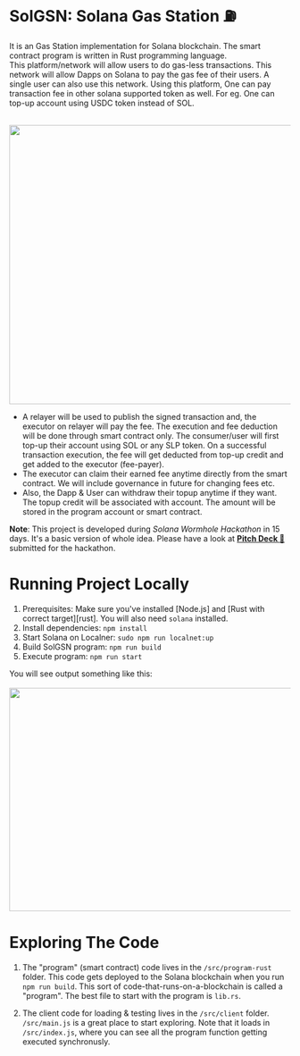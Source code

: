 # SolGSN: Solana Gas Station ⛽
It is an Gas Station implementation for Solana blockchain. The smart contract program is written in Rust programming language.<br/>
This platform/network will allow users to do gas-less transactions. This network will allow Dapps on Solana to pay the gas fee of their users. A single user can also use this network.
Using this platform, One can pay transaction fee in other solana supported token as well. For eg. One can top-up account using USDC token instead of SOL.

<br/><img src="https://cdn.discordapp.com/attachments/638285090018951171/776419295303172096/solgsn.png" height="500" width="900">

- A relayer will be used to publish the signed transaction and, the executor on relayer will pay the fee. The execution and fee deduction will be done through smart contract only. The consumer/user will first top-up their account using SOL or any SLP token. On a successful transaction execution, the fee will get deducted from top-up credit and get added to the executor (fee-payer).
- The executor can claim their earned fee anytime directly from the smart contract. We will include governance in future for changing fees etc.
- Also, the Dapp & User can withdraw their topup anytime if they want. The topup credit will be associated with account. The amount will be stored in the program account or smart contract.

**Note**: This project is developed during *Solana Wormhole Hackathon* in 15 days. It's a basic version of whole idea. Please have a look at [**Pitch Deck :notebook_with_decorative_cover:**](https://docs.google.com/presentation/d/14iBbXitBhS5vqem0ZE_9nsbn1lXT0uF9vwPMs_1PnJM/edit?usp=sharing) submitted for the hackathon.

# Running Project Locally

1. Prerequisites: Make sure you've installed [Node.js] and [Rust with correct target][rust]. You will also need `solana` installed.
2. Install dependencies: `npm install`
3. Start Solana on Localner: `sudo npm run localnet:up`
4. Build SolGSN program: `npm run build`
5. Execute program: `npm run start`

You will see output something like this:<br/><br/>
<img src="https://cdn.discordapp.com/attachments/771687256703893526/776499272664350780/cli.png" height="400" width="700">

# Exploring The Code

1. The "program" (smart contract) code lives in the `/src/program-rust` folder. This code gets deployed to
   the Solana blockchain when you run `npm run build`. This sort of
   code-that-runs-on-a-blockchain is called a "program". The best file to start with the program is `lib.rs`.

2. The client code for loading & testing lives in the `/src/client` folder. `/src/main.js` is a great
   place to start exploring. Note that it loads in `/src/index.js`, where you
   can see all the program function getting executed synchronusly.
